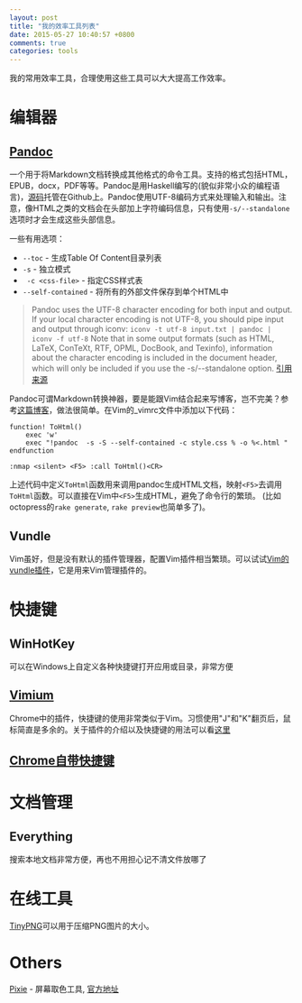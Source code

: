 ```yaml
---
layout: post
title: "我的效率工具列表"
date: 2015-05-27 10:40:57 +0800
comments: true
categories: tools
---
```

我的常用效率工具，合理使用这些工具可以大大提高工作效率。

<!--more-->

# 编辑器
## [Pandoc](http://pandoc.org/)
一个用于将Markdown文档转换成其他格式的命令工具。支持的格式包括HTML，EPUB，docx，PDF等等。Pandoc是用Haskell编写的(貌似非常小众的编程语言)，[源码](https://github.com/jgm/pandoc)托管在Github上。Pandoc使用UTF-8编码方式来处理输入和输出。注意，像HTML之类的文档会在头部加上字符编码信息，只有使用`-s/--standalone`选项时才会生成这些头部信息。

一些有用选项：

+ `--toc` - 生成Table Of Content目录列表
+ `-s` - 独立模式
+ ` -c <css-file>` - 指定CSS样式表
+ `--self-contained` - 将所有的外部文件保存到单个HTML中

> Pandoc uses the UTF-8 character encoding for both input and output. If your local character encoding is not UTF-8, you should pipe input and output through iconv:
> `iconv -t utf-8 input.txt | pandoc | iconv -f utf-8`
> Note that in some output formats (such as HTML, LaTeX, ConTeXt, RTF, OPML, DocBook, and Texinfo), information about the character encoding is included in the document header, which will only be included if you use the -s/--standalone option. [引用来源](http://pandoc.org/README.html)

Pandoc可谓Markdown转换神器，要是能跟Vim结合起来写博客，岂不完美？参考[这篇博客](http://zhouyichu.com/misc/Pandoc.html)，做法很简单。在Vim的_vimrc文件中添加以下代码：

```
function! ToHtml()
	exec 'w'
	exec "!pandoc  -s -S --self-contained -c style.css % -o %<.html "
endfunction

:nmap <silent> <F5> :call ToHtml()<CR>
```

上述代码中定义`ToHtml`函数用来调用pandoc生成HTML文档，映射`<F5>`去调用`ToHtml`函数。可以直接在Vim中`<F5>`生成HTML，避免了命令行的繁琐。
(比如octopress的`rake generate`, `rake preview`也简单多了)。

## Vundle
Vim虽好，但是没有默认的插件管理器，配置Vim插件相当繁琐。可以试试[Vim的vundle插件](http://zuyunfei.com/2013/04/12/killer-plugin-of-vim-vundle/)，它是用来Vim管理插件的。

# 快捷键
## WinHotKey
可以在Windows上自定义各种快捷键打开应用或目录，非常方便

## [Vimium](https://chrome.google.com/webstore/detail/vimium/dbepggeogbaibhgnhhndojpepiihcmeb)
Chrome中的插件，快捷键的使用非常类似于Vim。习惯使用"J"和"K"翻页后，鼠标简直是多余的。关于插件的介绍以及快捷键的用法可以看[这里](http://www.chromein.com/crx_5411.html)

## [Chrome自带快捷键](http://jingyan.baidu.com/article/359911f516583d57fe0306ae.html)

# 文档管理
## Everything
搜索本地文档非常方便，再也不用担心记不清文件放哪了

# 在线工具
[TinyPNG](https://tinypng.com/)可以用于压缩PNG图片的大小。

# Others
[Pixie](http://www.ithome.com/html/soft/13504.htm) - 屏幕取色工具, [官方地址](http://www.nattyware.com/bin/pixie.zip)